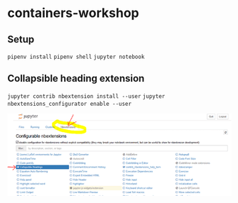 # containers-workshop
## Setup
`pipenv install`
`pipenv shell`
`jupyter notebook`

## Collapsible heading extension
`jupyter contrib nbextension install --user`
`jupyter nbextensions_configurator enable --user`

![collapsible_heading extension](img/collapsible_heading.png)
